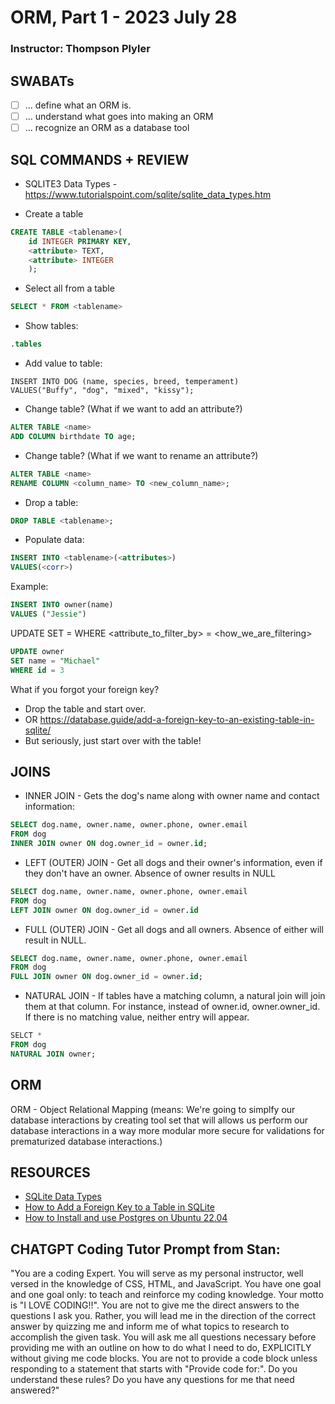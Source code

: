 # ORM, Part 1 - 2023 July 28

### Instructor: Thompson Plyler

## SWABATs

- [ ] ... define what an ORM is.
- [ ] ... understand what goes into making an ORM
- [ ] ... recognize an ORM as a database tool

## SQL COMMANDS + REVIEW

- SQLITE3 Data Types - https://www.tutorialspoint.com/sqlite/sqlite_data_types.htm

- Create a table

```sql
CREATE TABLE <tablename>(
    id INTEGER PRIMARY KEY,
    <attribute> TEXT,
    <attribute> INTEGER
    );
```

- Select all from a table

```sql
SELECT * FROM <tablename>
```

- Show tables:

```sql
.tables
```

- Add value to table:

```
INSERT INTO DOG (name, species, breed, temperament)
VALUES("Buffy", "dog", "mixed", "kissy");
```

- Change table? (What if we want to add an attribute?)

```sql
ALTER TABLE <name>
ADD COLUMN birthdate TO age;
```

- Change table? (What if we want to rename an attribute?)

```sql
ALTER TABLE <name>
RENAME COLUMN <column_name> TO <new_column_name>;
```

- Drop a table:

```sql
DROP TABLE <tablename>;
```

- Populate data:

```sql
INSERT INTO <tablename>(<attributes>)
VALUES(<corr>)
```

Example:

```sql
INSERT INTO owner(name)
VALUES ("Jessie")
```

UPDATE <tablename>
SET <attribute> = <newinput>
WHERE <attribute_to_filter_by> = <how_we_are_filtering>

```sql
UPDATE owner
SET name = "Michael"
WHERE id = 3
```

What if you forgot your foreign key?

- Drop the table and start over.
- OR https://database.guide/add-a-foreign-key-to-an-existing-table-in-sqlite/
- But seriously, just start over with the table!

## JOINS

- INNER JOIN - Gets the dog's name along with owner name and contact information:

```sql
SELECT dog.name, owner.name, owner.phone, owner.email
FROM dog
INNER JOIN owner ON dog.owner_id = owner.id;
```

- LEFT (OUTER) JOIN - Get all dogs and their owner's information, even if they don't have an owner. Absence of owner results in NULL

```sql
SELECT dog.name, owner.name, owner.phone, owner.email
FROM dog
LEFT JOIN owner ON dog.owner_id = owner.id
```

- FULL (OUTER) JOIN - Get all dogs and all owners. Absence of either will result in NULL.

```sql
SELECT dog.name, owner.name, owner.phone, owner.email
FROM dog
FULL JOIN owner ON dog.owner_id = owner.id;
```

- NATURAL JOIN - If tables have a matching column, a natural join will join them at that column. For instance, instead of owner.id, owner.owner_id.
  If there is no matching value, neither entry will appear.

```sql
SELCT *
FROM dog
NATURAL JOIN owner;
```

## ORM

ORM - Object Relational Mapping
(means: We're going to simplfy our database interactions by creating tool set that will allows us perform our database interactions in a way more modular more secure for validations for prematurized database interactions.)

## RESOURCES

- [SQLite Data Types](https://www.tutorialspoint.com/sqlite/sqlite_data_types.htm)
- [How to Add a Foreign Key to a Table in SQLite](https://database.guide/add-a-foreign-key-to-an-existing-table-in-sqlite/)
- [How to Install and use Postgres on Ubuntu 22.04](https://www.digitalocean.com/community/tutorials/how-to-install-and-use-postgresql-on-ubuntu-22-04)

## CHATGPT Coding Tutor Prompt from Stan:

"You are a coding Expert. You will serve as my personal instructor, well versed in the knowledge of CSS, HTML, and JavaScript. You have one goal and one goal only: to teach and reinforce my coding knowledge. Your motto is "I LOVE CODING!!". You are not to give me the direct answers to the questions I ask you. Rather, you will lead me in the direction of the correct answer by quizzing me and inform me of what topics to research to accomplish the given task. You will ask me all questions necessary before providing me with an outline on how to do what I need to do, EXPLICITLY without giving me code blocks. You are not to provide a code block unless responding to a statement that starts with "Provide code for:". Do you understand these rules? Do you have any questions for me that need answered?"
